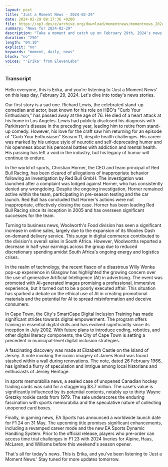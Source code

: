 ```yaml
---
layout: post
title: "Just a Moment News - 2024-02-29"
date: 2024-02-29 08:17:36 +0200
file: https://op3.dev/e/archive.org/download/momentnews/momentnews_2024-02-29.mp3
summary: "News for 2024-02-29"
description: "Take a moment and catch up on February 29th, 2024's news."
duration: "250"
length: "04:10"
explicit: "no"
keywords: "moment, daily, news"
block: "no"
voices: "'Erika' from ElevenLabs"
---
```


### Transcript

Hello everyone, this is Erika, and you're listening to 'Just a Moment News' on this leap day, February 29, 2024. Let's dive into today's news stories.

Our first story is a sad one. Richard Lewis, the celebrated stand-up comedian and actor, best known for his role on HBO's "Curb Your Enthusiasm," has passed away at the age of 76. He died of a heart attack at his home in Los Angeles. Lewis had publicly disclosed his diagnosis with Parkinson's disease in the preceding year, leading him to retire from stand-up comedy. However, his love for the craft saw him returning for an episode of "Curb Your Enthusiasm" Season 11, despite health challenges. His career was marked by his unique style of neurotic and self-deprecating humor and his openness about his personal battles with addiction and mental health. His passing has left a void in the industry, but his legacy of humor will continue to endure.

In the world of sports, Christian Horner, the CEO and team principal of Red Bull Racing, has been cleared of allegations of inappropriate behavior following an investigation by Red Bull GmbH. The investigation was launched after a complaint was lodged against Horner, who has consistently denied any wrongdoing. Despite the ongoing investigation, Horner remained active within the team, participating in pre-season testing and the car launch. Red Bull has concluded that Horner's actions were not inappropriate, effectively closing the case. Horner has been leading Red Bull Racing since its inception in 2005 and has overseen significant successes for the team.

Turning to business news, Woolworth's Food division has seen a significant increase in online sales, largely due to the expansion of its Woolies Dash on-demand delivery service. This surge in digital commerce contributed to the division's overall sales in South Africa. However, Woolworths reported a decrease in half-year earnings across the group due to reduced discretionary spending amidst South Africa's ongoing energy and logistics crises.

In the realm of technology, the recent fiasco of a disastrous Willy Wonka pop-up experience in Glasgow has highlighted the growing concern over the use of generative Artificial Intelligence (AI) in advertising. The event was promoted with AI-generated images promising a professional, immersive experience, but it turned out to be a poorly executed affair. This situation has sparked a debate on the ethical use of AI in creating promotional materials and the potential for AI to spread misinformation and deceive consumers.

In Cape Town, the City's SmartCape Digital Inclusion Training has made significant strides towards digital empowerment. The program offers training in essential digital skills and has evolved significantly since its inception in July 2002. With future plans to introduce coding, robotics, and other digital literacy components, the City of Cape Town is setting a precedent in municipal-level digital inclusion strategies.

A fascinating discovery was made at Elizabeth Castle on the Island of Jersey. A note invoking the iconic imagery of James Bond was found stashed within a wall during renovations. The note, dated 26 February 1966, has ignited a flurry of speculation and intrigue among local historians and enthusiasts of Jersey Heritage.

In sports memorabilia news, a sealed case of unopened Canadian hockey trading cards was sold for a staggering $3.7 million. The case's value is significantly influenced by its potential contents, notably up to thirty Wayne Gretzky rookie cards from 1979. The sale underscores the enduring fascination with sports memorabilia and the speculative nature of collecting unopened card boxes.

Finally, in gaming news, EA Sports has announced a worldwide launch date for F1 24 on 31 May. The upcoming title promises significant enhancements, including a revamped career mode and the new EA Sports Dynamic Handling System. Prior to the official release, players who pre-order can access time trial challenges in F1 23 with 2024 liveries for Alpine, Haas, McLaren, and Williams before this weekend's season opener.

That's all for today's news. This is Erika, and you've been listening to 'Just a Moment News.' Stay tuned for more updates tomorrow.
